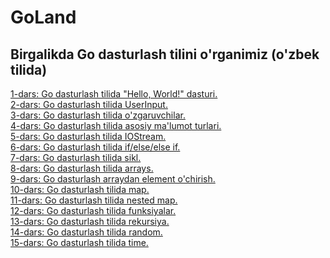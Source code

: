# GoLand
## Birgalikda Go dasturlash tilini o'rganimiz (o'zbek tilida)

[1-dars: Go dasturlash tilida "Hello, World!" dasturi.](https://github.com/alishercpp/GoLand/blob/master/lesson1.go) <br>
[2-dars: Go dasturlash tilida UserInput.](https://github.com/alishercpp/GoLand/blob/master/lesson2.go) <br>
[3-dars: Go dasturlash tilida o'zgaruvchilar.](https://github.com/alishercpp/GoLand/blob/master/lesson3.go) <br>
[4-dars: Go dasturlash tilida asosiy ma'lumot turlari.](https://github.com/alishercpp/GoLand/blob/master/lesson4.go) <br>
[5-dars: Go dasturlash tilida IOStream.](https://github.com/alishercpp/GoLand/blob/master/lesson5.go) <br>
[6-dars: Go dasturlash tilida if/else/else if.](https://github.com/alishercpp/GoLand/blob/master/lesson6.go) <br>
[7-dars: Go dasturlash tilida sikl.](https://github.com/alishercpp/GoLand/blob/master/lesson7.go) <br>
[8-dars: Go dasturlash tilida arrays.](https://github.com/alishercpp/GoLand/blob/master/lesson8.go) <br>
[9-dars: Go dasturlash arraydan element o'chirish.](https://github.com/alishercpp/GoLand/blob/master/lesson9.go) <br>
[10-dars: Go dasturlash tilida map.](https://github.com/alishercpp/GoLand/blob/master/lesson10.go) <br>
[11-dars: Go dasturlash tilida nested map.](https://github.com/alishercpp/GoLand/blob/master/lesson11.go) <br>
[12-dars: Go dasturlash tilida funksiyalar.](https://github.com/alishercpp/GoLand/blob/master/lesson12.go) <br>
[13-dars: Go dasturlash tilida rekursiya.](https://github.com/alishercpp/GoLand/blob/master/lesson13.go) <br>
[14-dars: Go dasturlash tilida random.](https://github.com/alishercpp/GoLand/blob/master/lesson14.go) <br>
[15-dars: Go dasturlash tilida time.](https://github.com/alishercpp/GoLand/blob/master/lesson15.go) <br>